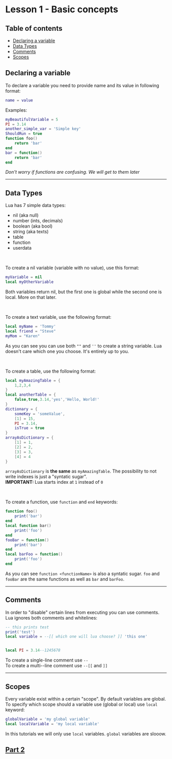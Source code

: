 # Lesson 1 - Basic concepts

## Table of contents
- [Declaring a variable](#declaring_variables)
- [Data Types](#data_types)
- [Comments](#comments)
- [Scopes](#scopes)

<a name='#declaring_variables'></a>

## Declaring a variable

To declare a variable you need to provide name and its value in following format:
```lua
name = value
```
Examples:
```lua
myBeautifulVariable = 5
PI = 3.14
another_simple_var = 'Simple key'
ShouldRun = true
function foo()
    return 'bar'
end
bar = function()
    return 'bar'
end
```
<i>Don't worry if functions are confusing.
We will get to them later</i>

<hr/><a name='#data_types'></a>

## Data Types

Lua has 7 simple data types:
- nil (aka null)
- number (ints, decimals)
- boolean (aka bool)
- string (aka texts)
- table
- function
- userdata

<br/>

To create a nil variable (variable with no value), use this format:
```lua
myVariable = nil
local myOtherVariable
```
Both variables return nil, but the first one is global while the second one is local. More on that later.

<br/>

To create a text variable, use the following format:
```lua
local myName = 'Tommy'
local friend = "Steve"
myMom = "Karen"
```
As you can see you can use both `""` and `''` to create a string variable. Lua doesn't care which one you choose. It's entirely up to you.

<br/>

To create a table, use the following format:
```lua
local myAmazingTable = {
    1,2,3,4
}
local anotherTable = {
    false,true,3.14,'yes','Hello, World!'
}
dictionary = {
    someKey = 'someValue',
    [1] = 15,
    PI = 3.14,
    isTrue = true
}
arrayAsDictionary = {
    [1] = 1,
    [2] = 2,
    [3] = 3,
    [4] = 4
}
```
`arrayAsDictionary` is <b>the same</b> as `myAmazingTable`. The possibility to not write indexes is just a "syntatic sugar".<br/>
<b>IMPORTANT: </b> Lua starts index at `1` instead of `0`

<br/>

To create a function, use `function` and `end` keywords:
```lua
function foo()
    print('bar')
end
local function bar()
    print('foo')
end
fooBar = function()
    print('bar')
end
local barFoo = function()
    print('foo')
end
```
As you can see `function <functionName>` is also a syntatic sugar. `foo` and `fooBar` are the same functions as well as `bar` and `barFoo`.

<hr/><a name='#comments'></a>

## Comments
In order to "disable" certain lines from executing you can use comments. Lua ignores both comments and whitelines:
```lua
-- this prints test
print('test')
local variable = --[[ which one will lua choose? ]] 'this one'


local PI = 3.14--1245678
```
To create a single-line comment use `--`<br/>
To create a multi--line comment use `--[[` and `]]`

<hr/><a name='#scopes'></a>

## Scopes

Every variable exist within a certain "scope".
By default variables are global. To specify which scope should a variable use (global or local) use `local` keyword:
```lua
globalVariable = 'my global variable'
local localVariable = 'my local variable'
```
In this tutorials we will only use `local` variables. `global` variables are slooow.


## [Part 2](2%20-%20Basic%20concepts%202.md)